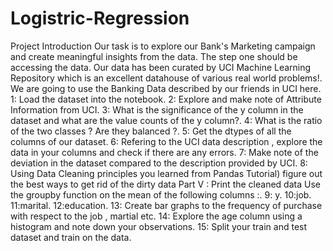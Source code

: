 # Logistric-Regression
Project Introduction Our task is to explore our Bank's Marketing campaign and create meaningful insights from the data.
The step one should be accessing the data.
Our data has been curated by UCI Machine Learning Repository which is an excellent datahouse of various real world problems!.
We are going to use the Banking Data described by our friends in UCI here.
1: Load the dataset into the notebook.
2: Explore and make note of Attribute Information from UCI.
3: What is the significance of the y column in the dataset and what are the value counts of the y column?.
4: What is the ratio of the two classes ? Are they balanced ?.
5: Get the dtypes of all the columns of our dataset.
6: Refering to the UCI data description , explore the data in your columns and check if there are any errors.
7: Make note of the deviation in the dataset compared to the description provided by UCI.
8: Using Data Cleaning principles you learned from Pandas Tutorial) figure out the best ways to get rid of the dirty data Part V : Print the cleaned data
Use the groupby function on the mean of the following columns :.
9: y.
10:job.
11:marital.
12:education.
13: Create bar graphs to the frequency of purchase with respect to the job , martial etc.
14: Explore the age column using a histogram and note down your observations.
15: Split your train and test dataset and train on the data.
